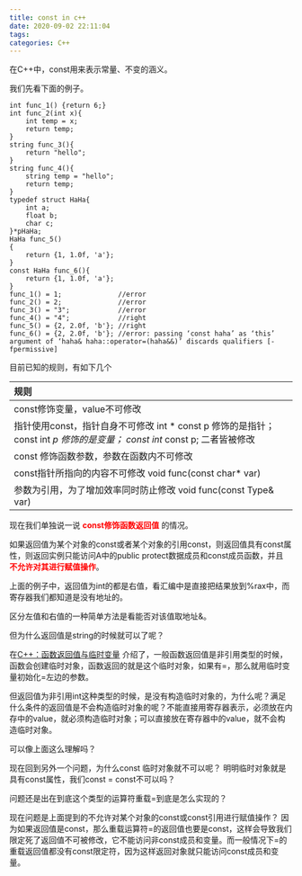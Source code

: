 ```yaml
---
title: const in c++
date: 2020-09-02 22:11:04
tags:
categories: C++
---
```


在C++中，const用来表示常量、不变的涵义。  

我们先看下面的例子。

```
int func_1() {return 6;}
int func_2(int x){
    int temp = x;
    return temp;
}
string func_3(){
    return "hello";
}
string func_4(){
    string temp = "hello";
    return temp;
}
typedef struct HaHa{
    int a;
    float b;
    char c;
}*pHaHa;
HaHa func_5()
{
    return {1, 1.0f, 'a'};
}
const HaHa func_6(){
    return {1, 1.0f, 'a'};
}
func_1() = 1;              //error   
func_2() = 2;              //error
func_3() = "3";            //error
func_4() = "4";            //right
func_5() = {2, 2.0f, 'b'}; //right
func_6() = {2, 2.0f, 'b'}; //error: passing ‘const haha’ as ‘this’ argument of ‘haha& haha::operator=(haha&&)’ discards qualifiers [-fpermissive]
```

目前已知的规则，有如下几个

|规则|
|:----|
|const修饰变量，value不可修改|
|指针使用const，指针自身不可修改 int * const p 修饰的是指针； const int *p 修饰的是变量； const int* const p; 二者皆被修改 |
|const 修饰函数参数，参数在函数内不可修改|
|const指针所指向的内容不可修改 void func(const char* var)|
|参数为引用，为了增加效率同时防止修改 void func(const Type& var)|

现在我们单独说一说 __<font color=red>const修饰函数返回值</font>__ 的情况。  

如果返回值为某个对象的const或者某个对象的引用const，则返回值具有const属性，则返回实例只能访问A中的public protect数据成员和const成员函数，并且 __<font color=red>不允许对其进行赋值操作</font>__。  

上面的例子中，返回值为int的都是右值，看汇编中是直接把结果放到%rax中，而寄存器我们都知道是没有地址的。

区分左值和右值的一种简单方法是看能否对该值取地址&。  

但为什么返回值是string的时候就可以了呢？

在[C++：函数返回值与临时变量](https://blog.csdn.net/qq_22660775/article/details/89854545) 介绍了，一般函数返回值是非引用类型的时候，函数会创建临时对象，函数返回的就是这个临时对象，如果有=，那么就用临时变量初始化=左边的参数。  

但返回值为非引用int这种类型的时候，是没有构造临时对象的，为什么呢？满足什么条件的返回值是不会构造临时对象的呢？不能直接用寄存器表示，必须放在内存中的value，就必须构造临时对象；可以直接放在寄存器中的value，就不会构造临时对象。  

可以像上面这么理解吗？  

现在回到另外一个问题，为什么const 临时对象就不可以呢？ 明明临时对象就是具有const属性，我们const = const不可以吗？  

问题还是出在到底这个类型的运算符重载=到底是怎么实现的？  

现在问题是上面提到的不允许对某个对象的const或const引用进行赋值操作？ 因为如果返回值是const，那么重载运算符=的返回值也要是const，这样会导致我们限定死了返回值不可被修改，它不能访问非const成员和变量。而一般情况下=的重载返回值都没有const限定符，因为这样返回对象就只能访问const成员和变量。  



